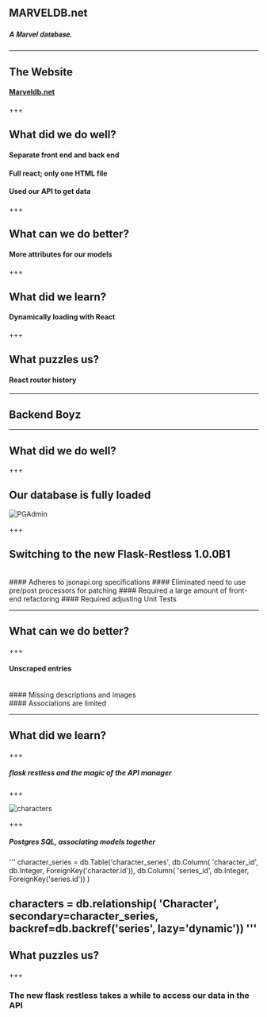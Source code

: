 ## MARVELDB.net
##### <span style="font-family:Helvetica Neue; font-weight:bold">A <span style="color=red">Marvel</span> database.</span>

---

## The Website
#### <a href="http://marveldb.net/about">Marveldb.net</a>

+++

## What did we do well?
#### Separate front end and back end
#### Full react; only one HTML file
#### Used our API to get data

+++

## What can we do better?

#### More attributes for our models

+++

## What did we learn?

#### Dynamically loading with React

+++

## What puzzles us?

#### React router history

---

## Backend Boyz

---

## What did we do well?

+++

## Our database is fully loaded
![PGAdmin](http://i.imgur.com/GBVCClT.jpg)

+++

## Switching to the new Flask-Restless 1.0.0B1
<br>
    #### Adheres to jsonapi.org specifications
    #### Eliminated need to use pre/post processors for patching
    #### Required a large amount of front-end refactoring
    #### Required adjusting Unit Tests 

---

## What can we do better?

+++

#### Unscraped entries
<br>
#### Missing descriptions and images
<br>
#### Associations are limited

---

## What did we learn?

+++

##### flask restless and the magic of the API manager

+++

![characters](http://i.imgur.com/DoajTVG.png)

+++

##### Postgres SQL, associating models together
'''
character_series = db.Table('character_series',
                            db.Column(
                                'character_id', db.Integer, ForeignKey('character.id')),
                            db.Column(
                                'series_id', db.Integer, ForeignKey('series.id'))
                           )

characters = db.relationship(
        'Character', secondary=character_series, backref=db.backref('series', lazy='dynamic'))
'''
---

## What puzzles us?

+++

### The new flask restless takes a while to access our data in the API

